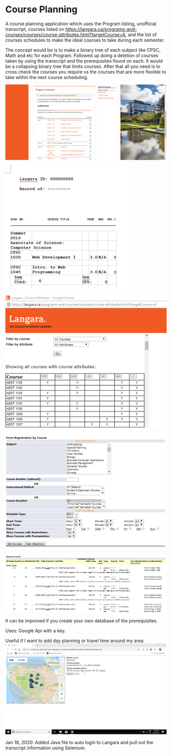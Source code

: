 # Course Planning

A course planning application which uses the Program listing, unofficial transcript, courses listed on https://langara.ca/programs-and-courses/courses/course-attributes.html?targetCourse=A, and the list of courses schedules to make the ideal courses to take during each semester.

The concept would be is to make a binary tree of each subject like CPSC, Math and etc for each Program. Followed up doing a deletion of courses taken by using the transcript and the prerequisites found on each. It would be a collapsing binary tree that limits courses. After that all you need is to cross check the courses you require vs the courses that are more flexible to take within the next course scheduling. 

![Screenshot](https://github.com/ArundeepChohan/Ideas/blob/master/Course-Planning/LangaraProgramDetail.png)

![Screenshot](https://github.com/ArundeepChohan/Ideas/blob/master/Course-Planning/UnofficialTranscript.png)

![Screenshot](https://github.com/ArundeepChohan/Ideas/blob/master/Course-Planning/CourseList.png)

![Screenshot](https://github.com/ArundeepChohan/Ideas/blob/master/Course-Planning/CourseSchedule.png)

![Screenshot](https://github.com/ArundeepChohan/Ideas/blob/master/Course-Planning/ListofCourseSchedule.png)

It can be improved if you create your own database of the prerequisites.

Uses: Google Api with a key.

Useful if I want to add day planning or travel time around my area.
![Screenshot](https://github.com/ArundeepChohan/Summary/blob/master/GoogleApi.png)

Jan 18, 2020: Added Java file to auto login to Langara and pull out the transcript information using Selenium.
